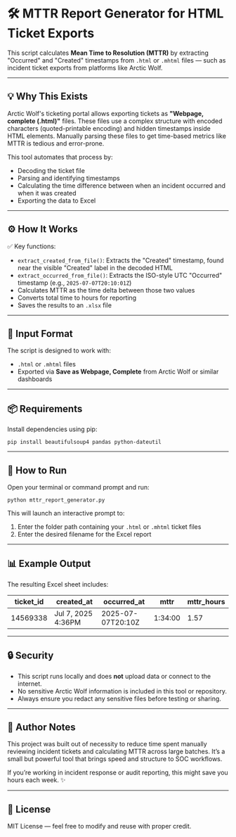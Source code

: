 # 🛠️ MTTR Report Generator for HTML Ticket Exports

This script calculates **Mean Time to Resolution (MTTR)** by extracting "Occurred" and "Created" timestamps from `.html` or `.mhtml` files — such as incident ticket exports from platforms like Arctic Wolf.

---

## 💡 Why This Exists

Arctic Wolf's ticketing portal allows exporting tickets as **"Webpage, complete (.html)"** files. These files use a complex structure with encoded characters (quoted-printable encoding) and hidden timestamps inside HTML elements. Manually parsing these files to get time-based metrics like MTTR is tedious and error-prone.

This tool automates that process by:
- Decoding the ticket file
- Parsing and identifying timestamps
- Calculating the time difference between when an incident occurred and when it was created
- Exporting the data to Excel

---

## ⚙️ How It Works

✅ Key functions:
- `extract_created_from_file()`: Extracts the "Created" timestamp, found near the visible "Created" label in the decoded HTML
- `extract_occurred_from_file()`: Extracts the ISO-style UTC "Occurred" timestamp (e.g., `2025-07-07T20:10:01Z`)
- Calculates MTTR as the time delta between those two values
- Converts total time to hours for reporting
- Saves the results to an `.xlsx` file

---

## 📁 Input Format

The script is designed to work with:
- `.html` or `.mhtml` files
- Exported via **Save as Webpage, Complete** from Arctic Wolf or similar dashboards

---

## 📦 Requirements

Install dependencies using pip:

```
pip install beautifulsoup4 pandas python-dateutil
```

---

## 🧪 How to Run

Open your terminal or command prompt and run:

```
python mttr_report_generator.py
```

This will launch an interactive prompt to:
1. Enter the folder path containing your `.html` or `.mhtml` ticket files
2. Enter the desired filename for the Excel report

---

## 📊 Example Output

The resulting Excel sheet includes:

| ticket_id | created_at         | occurred_at        | mttr             | mttr_hours |
|-----------|--------------------|--------------------|------------------|-------------|
| 14569338  | Jul 7, 2025 4:36PM | 2025-07-07T20:10Z  | 1:34:00          | 1.57        |

---

## 🔒 Security

- This script runs locally and does **not** upload data or connect to the internet.
- No sensitive Arctic Wolf information is included in this tool or repository.
- Always ensure you redact any sensitive files before testing or sharing.

---

## 🧠 Author Notes

This project was built out of necessity to reduce time spent manually reviewing incident tickets and calculating MTTR across large batches. It’s a small but powerful tool that brings speed and structure to SOC workflows.

If you’re working in incident response or audit reporting, this might save you hours each week. ✨

---

## 📜 License

MIT License — feel free to modify and reuse with proper credit.
